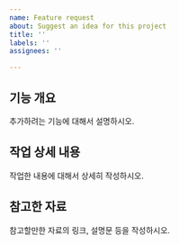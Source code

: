 ```yaml
---
name: Feature request
about: Suggest an idea for this project
title: ''
labels: ''
assignees: ''

---
```


## 기능 개요
추가하려는 기능에 대해서 설명하시오.

## 작업 상세 내용
작업한 내용에 대해서 상세히 작성하시오.

## 참고한 자료
참고할만한 자료의 링크, 설명문 등을 작성하시오.
